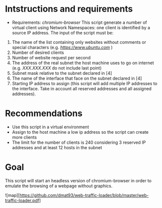 # Intstructions and requirements
 - Requirements: *chromium-browser*
 This script generate a number of virtual client using Network Namespaces: one client is identified by a source IP address.
 The input of the script must be:
  1. The name of the list containing only websites without comments or special characters (e.g. *https://www.ubuntu.com* ) 
  2. Number of desired clients
  3. Number of website request per second
  4. The address of the real subnet the host machine uses to go on internet (e.g. *XXX.XXX.XXX* do not include last point)
  5. Subnet mask relative to the subnet declared in [4]
  6. The name of the interface that face on the subnet declared in [4]
  7. Starting IP address to assign (this script will add multiple IP addresses to the interface. Take in account all reserved  addresses and all assigned addresses).
  
# Recommendations
   - Use this script in a virtual environment
   - Assign to the host machine a low ip address so the script can create more clients
   - The limit for the number of clients is 240 considering 3 reserved IP addresses and at least 12 hosts in the subnet
  
# Goal
This script will start an headless version of chromium-browser in order to emulate the browsing of a webpage without graphics.

![map][https://github.com/dmat93/web-traffic-loader/blob/master/web-traffic-loader.pdf]
